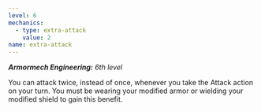 ```yaml
---
level: 6
mechanics:
  - type: extra-attack
    value: 2
name: extra-attack
---
```

_**Armormech Engineering:** 6th level_

You can attack twice, instead of once, whenever you take the Attack action on your turn. You must be wearing your modified armor or wielding your modified shield to gain this benefit.